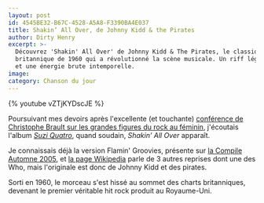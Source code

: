 ```yaml
---
layout: post
id: 4545BE32-B67C-4528-A5A8-F3390BA4E037
title: Shakin’ All Over, de Johnny Kidd & the Pirates
author: Dirty Henry
excerpt: >-
  Découvrez 'Shakin' All Over' de Johnny Kidd & The Pirates, le classique rock
  britannique de 1960 qui a révolutionné la scène musicale. Un riff légendaire
  et une énergie brute intemporelle.
image:
category: Chanson du jour
---
```


{% youtube vZTjKYDscJE %}

Poursuivant mes devoirs après l'excellente (et touchante) [conférence de
Christophe Brault sur les grandes figures du rock au féminin][1], j'écoutais
l'album [_Suzi Quatro_][2], quand soudain, _Shakin’ All Over_ apparaît.

Je connaissais déjà la version Flamin' Groovies, présente sur [la Compile
Automne 2005][3], et [la page Wikipedia][4] parle de 3 autres reprises dont une
des Who, mais l'originale est donc de Johnny Kidd et des pirates.

Sorti en 1960, le morceau s'est hissé au sommet des charts britanniques,
devenant le premier véritable hit rock produit au Royaume-Uni.

[1]:
  https://www.laroutedurock.com/les-grandes-figures-du-rock-au-feminin-christophe-brault/
  "Les grandes figures du rock au féminin – Christophe Brault"
[2]: https://album.link/fr/i/1629098515 "Écouter l'album Suzi Quatro"
[3]: https://www.deadrooster.org/compile-automne-2005/
[4]: https://en.wikipedia.org/wiki/Shakin%27_All_Over
